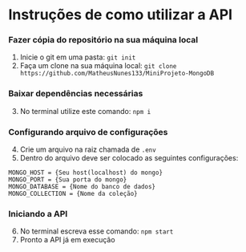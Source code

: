 # Instruções de como utilizar a API

### Fazer cópia do repositório na sua máquina local

1. Inicie o git em uma pasta: `git init`
2. Faça um clone na sua máquina local: `git clone https://github.com/MatheusNunes133/MiniProjeto-MongoDB`

### Baixar dependências necessárias

3. No terminal utilize este comando: `npm i`

### Configurando arquivo de configurações

4. Crie um arquivo na raiz chamada de `.env`
5. Dentro do arquivo deve ser colocado as seguintes configurações:
```
MONGO_HOST = {Seu host(localhost) do mongo}
MONGO_PORT = {Sua porta do mongo}
MONGO_DATABASE = {Nome do banco de dados}
MONGO_COLLECTION = {Nome da coleção}
```

### Iniciando a API

6. No terminal escreva esse comando: `npm start`
7. Pronto a API já em execução
